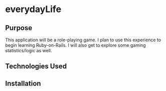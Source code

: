 # everydayLife

<h2>Purpose</h2>

This application will be a role-playing game.  I plan to use this experience to begin learning Ruby-on-Rails.  I will also get to explore some gaming statistics/logic as well.

<h2>Technologies Used</h2>



<h2>Installation</h2>
